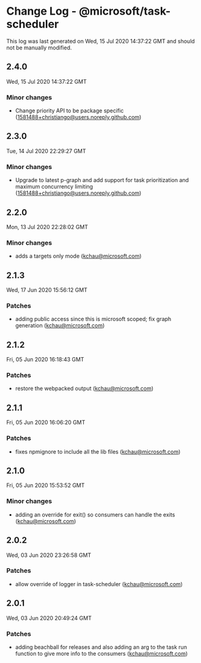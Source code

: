 # Change Log - @microsoft/task-scheduler

This log was last generated on Wed, 15 Jul 2020 14:37:22 GMT and should not be manually modified.

<!-- Start content -->

## 2.4.0

Wed, 15 Jul 2020 14:37:22 GMT

### Minor changes

- Change priority API to be package specific (1581488+christiango@users.noreply.github.com)

## 2.3.0

Tue, 14 Jul 2020 22:29:27 GMT

### Minor changes

- Upgrade to latest p-graph and add support for task prioritization and maximum concurrency limiting (1581488+christiango@users.noreply.github.com)

## 2.2.0

Mon, 13 Jul 2020 22:28:02 GMT

### Minor changes

- adds a targets only mode (kchau@microsoft.com)

## 2.1.3

Wed, 17 Jun 2020 15:56:12 GMT

### Patches

- adding public access since this is microsoft scoped; fix graph generation (kchau@microsoft.com)

## 2.1.2

Fri, 05 Jun 2020 16:18:43 GMT

### Patches

- restore the webpacked output (kchau@microsoft.com)

## 2.1.1

Fri, 05 Jun 2020 16:06:20 GMT

### Patches

- fixes npmignore to include all the lib files (kchau@microsoft.com)

## 2.1.0

Fri, 05 Jun 2020 15:53:52 GMT

### Minor changes

- adding an override for exit() so consumers can handle the exits (kchau@microsoft.com)

## 2.0.2

Wed, 03 Jun 2020 23:26:58 GMT

### Patches

- allow override of logger in task-scheduler (kchau@microsoft.com)

## 2.0.1

Wed, 03 Jun 2020 20:49:24 GMT

### Patches

- adding beachball for releases and also adding an arg to the task run function to give more info to the consumers (kchau@microsoft.com)
